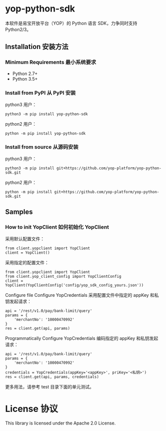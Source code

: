 # yop-python-sdk

本软件是易宝开放平台（YOP）的 Python 语言 SDK，力争同时支持 Python2/3。

## Installation 安装方法

### Minimum Requirements 最小系统要求

- Python 2.7+
- Python 3.5+

### Install from PyPI 从 PyPI 安装

python3 用户：

```
python3 -m pip install yop-python-sdk
```

python2 用户：

```
python -m pip install yop-python-sdk
```

### Install from source 从源码安装

python3 用户：

```
python3 -m pip install git+https://github.com/yop-platform/yop-python-sdk.git
```

python2 用户：

```
python -m pip install git+https://github.com/yop-platform/yop-python-sdk.git
```

## Samples

### How to init YopClient 如何初始化 YopClient

采用默认配置文件：

```
from client.yopclient import YopClient
client = YopClient()
```

采用指定的配置文件：

```
from client.yopclient import YopClient
from client.yop_client_config import YopClientConfig
client = YopClient(YopClientConfig('config/yop_sdk_config_yours.json'))
```

Configure file Configure YopCredentials 采用配置文件中指定的 appKey 和私钥发起请求：

```
api = '/rest/v1.0/pay/bank-limit/query'
params = {
    'merchantNo': '10000470992'
}
res = client.get(api, params)
```

Programmatically Configure YopCredentials 编码指定的 appKey 和私钥发起请求：

```
api = '/rest/v1.0/pay/bank-limit/query'
params = {
    'merchantNo': '10000470992'
}
credentials = YopCredentials(appKey='<appKey>', priKey='<私钥>')
res = client.get(api, params, credentials)
```

更多用法，请参考 test 目录下面的单元测试。

# License 协议

This library is licensed under the Apache 2.0 License.
